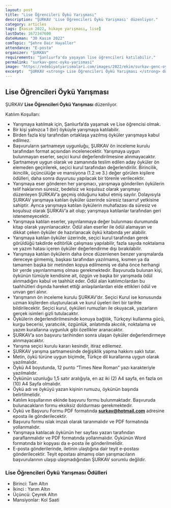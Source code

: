 ```yaml
---
layout: post
title: "Lise Öğrencileri Öykü Yarışması"
description: "ŞURKAV 'Lise Öğrencileri Öykü Yarışması' düzenliyor."
category: articles
tags: [kasım 2022, hikaye yarışması, lise]
lastDate: 1672347600
dateHuman: "30 Kasım 2022"
comTopic: "Şehre Dair Hayaller"
attendance: "E-posta"
organizer: "ŞURKAV"
requirements: "Şanlıurfa'da yaşayan lise öğrencileri katılabilir."
permalink: "surkav-genc-oyku-yarismasi"
image: "https://edebiyatyarismalari.com/images/2022/ekim/surkav-genc-oyku-yarismasi.jpg"
excerpt:  "ŞURKAV <strong> Lise Öğrencileri Öykü Yarışması </strong> düzenliyor."
---
```


## Lise Öğrencileri Öykü Yarışması
ŞURKAV **Lise Öğrencileri Öykü Yarışması** düzenliyor.  

Katılım Koşulları:
- Yarışmaya katılmak için, Şanlıurfa’da yaşamak ve Lise öğrencisi olmak.  
- Bir kişi yalnızca 1 (bir) öyküyle yarışmaya katılabilir.
- Birden fazla kişi tarafından ortaklaşa yazılmış öyküler yarışmaya kabul edilmez.
- Başvuruların şartnameye uygunluğu, ŞURKAV ön inceleme kurulu tarafından format açısından incelenecektir. Yarışmaya uygun bulunmayan eserler, seçici kurul değerlendirilmesine alınmayacaktır.
- Şartnameye uygun olarak ve zamanında teslim edilen aday öyküler ön elemeden geçirilerek, seçici kurul tarafından değerlendirilir. Birincilik, ikincilik, üçüncülüğe ve mansiyona (1.2.ve 3.) değer görülen kişilere ödülleri, daha sonra duyurusu yapılacak bir törenle verilecektir.
- Yarışmaya eser gönderen her yarışmacı, yarışmaya gönderilen öykülerin telif haklarının süresiz, bedelsiz ve koşulsuz olarak yarışmayı düzenleyen ŞURKAV’a geçmiş olduğunu kabul etmiş sayılır. Dolayısıyla ŞURKAV yarışmaya katılan öyküler üzerinde süresiz tasarruf yetkisine sahiptir. Ayrıca yarışmaya katılan öykülerin muhafazası da süresiz ve koşulsuz olarak ŞURKAV’a ait olup; yarışmaya katılanlar tarafından geri istenemeyecektir.
- Yarışmaya katılan eserler, yayınlanmaya değer bulunması durumunda kitap olarak yayınlanacaktır. Ödül alan eserler ile ödül alamayan ve dikkat çeken öyküler de hazırlanacak öykü kitabında yer alabilir.
- Yarışmaya katılan öyküler üzerinde, seçici kurul tarafından gerek görüldüğü takdirde editörlük çalışması yapılabilir, fazla sayıda noktalama ve yazım hatası içeren öyküler değerlendirme dışı bırakılabilir.
- Yarışmaya katılan öykülerin daha önce düzenlenen benzer yarışmalarda dereceye girmemiş, başkası tarafından yazılmamış, kısmen ya da tamamen başka bir metinden kopya edilmemiş ve daha önce herhangi bir yerde yayınlanmamış olması gerekmektedir. Başvuruda bulunan kişi, öykünün tümüyle kendisine ait, özgün ve başka bir yarışmada ödül alınmadığını kabul ve taahhüt eder. Ödül alan katılımcılardan bu taahhütleri dışında hareket ettiği anlaşılanlardan elde ettikleri ödül ve unvan geri alınır.
- Yarışmanın ön inceleme kurulu ŞURKAV’dır. Seçici Kurul ise konusunda uzman kişilerden oluşturulacak ve kurul üyeleri ileri bir tarihte bildirilecektir. Seçici kurul, öyküleri rumuzları ile okuyacak, yazarların gerçek isimleri gizli tutulacaktır.
- Öykülerin değerlendirilmesinde konuya bağlılık, Türkçeyi kullanma gücü, kurgu becerisi, yaratıcılık, özgünlük, anlatımda akıcılık, noktalama ve yazım kurallarına uygunluk gibi özellikler aranacaktır.
- ŞURKAV’a son başvuru tarihinden sonra ulaşan öyküler değerlendirmeye alınmayacaktır.
- Yarışma seçici kurulu kararı kesindir, itiraz edilemez.
- ŞURKAV yarışma şartnamesinde değişiklik yapma hakkını saklı tutar.
- Metin, öykü türüne uygun biçimde, Türkçe dil kurallarına uygun olarak yazılmalıdır.
- Öykü A4 boyutunda, 12 punto “Times New Roman” yazı karakteriyle yazılmalıdır.
- Öykünün uzunluğu 1,5 satır aralığıyla, en az iki (2) A4 sayfa, en fazla on (10) A4 Sayfa olmalıdır.
- Öykü adı ve öyküyü yazan kişinin rumuzu, öykünün başında belirtilmelidir.
- Katılım koşullarının ekinde başvuru formu bulunmaktadır. Başvuruda bulunacakların formu eksiksiz doldurması gerekmektedir.
- Öykü ve Başvuru Formu PDF formatında **surkav@hotmail.com** adresine eposta ile gönderilecektir.
- Başvuru formu ıslak imzalı olarak taranmalıdır ve PDF formatında yollanmalıdır.
- Yarışmaya katılacak öykünün her sayfası yazarı tarafından paraflanmalıdır ve PDF formatında yollanmalıdır. Öykünün Word formatında bir kopyası da e-posta ile gönderilmelidir.
- E-posta gönderilerinde, iletinin ulaştığına dair teyit e-postası gönderilecektir. Teyit epostası almamış olan yarışmacıların başvurularının ulaşıp ulaşmadığından ŞURKAV sorumlu değildir.


### Lise Öğrencileri Öykü Yarışması Ödülleri
- Birinci: Tam Altın
- İkinci : Yarım Altın
- Üçüncü: Çeyrek Altın
- Mansiyonlar: Kol Saati